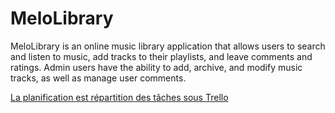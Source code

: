 <h1>MeloLibrary</h1>

<p>MeloLibrary is an online music library application that allows users to search and listen to music, add tracks to their playlists, and leave comments and ratings. Admin users have the ability to add, archive, and modify music tracks, as well as manage user comments.</P>

<a href="https://trello.com/invite/b/MJkQSKBd/ATTI89e41bbf80f47d597ae8e006ed2c5e1d715DD6A4/melolibrary">La planification est répartition des tâches sous Trello</a>
